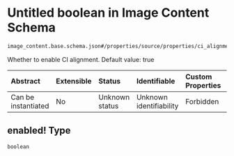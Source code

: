 # Untitled boolean in Image Content Schema

```txt
image_content.base.schema.json#/properties/source/properties/ci_alignment/properties/enabled!
```

Whether to enable CI alignment. Default value: true

| Abstract            | Extensible | Status         | Identifiable            | Custom Properties | Additional Properties | Access Restrictions | Defined In                                                                                        |
| :------------------ | :--------- | :------------- | :---------------------- | :---------------- | :-------------------- | :------------------ | :------------------------------------------------------------------------------------------------ |
| Can be instantiated | No         | Unknown status | Unknown identifiability | Forbidden         | Allowed               | none                | [image\_content.base.schema.json\*](../out/image_content.base.schema.json "open original schema") |

## enabled! Type

`boolean`
